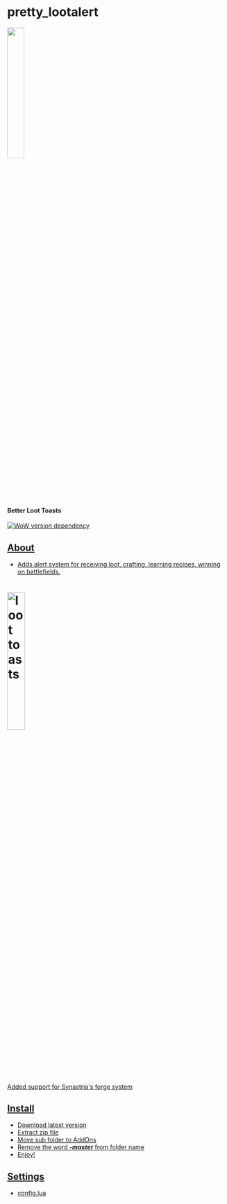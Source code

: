 # pretty_lootalert
<p align="left">
<img src="https://user-images.githubusercontent.com/33549022/205725075-0e691e60-fc36-4163-84ad-4b687d1246bd.gif" width="27.8%"/>
</p>

<h4 align="left">Better Loot Toasts</h4>
<p align="left">
    <a href="https://wowwiki-archive.fandom.com/wiki/Patch_3.3.5">
    <img src="https://img.shields.io/badge/WoWPatch-3.3.5-blue?style=flat-square"
         alt="WoW version dependency">
</p>

## About
- Adds alert system for receiving loot, crafting, learning recipes, winning on battlefields.
<h1 align="left">
  <img src="https://user-images.githubusercontent.com/33549022/205705619-37d58745-58c6-4caf-9e4a-e88161d1caf8.png" width="28.5%" alt="loot toasts">
</h1>

Added support for Synastria's forge system

## Install
- Download latest version
- Extract zip file
- Move sub folder to AddOns
- Remove the word ***-master*** from folder name
- Enjoy!

## Settings
- config.lua
